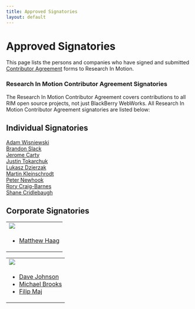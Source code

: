 ```yaml
---
title: Approved Signatories
layout: default
---
```


# Approved Signatories

This page lists the persons and companies who have signed and submitted [Contributor Agreement](howToContribute.html) forms to Research In Motion.

### Research In Motion Contributor Agreement Signatories
The Research In Motion Contributor Agreement covers contributions to all RIM open source projects, not just BlackBerry WebWorks. All Research In Motion Contributor Agreement signatories are listed below:

## Individual Signatories

<div id="col3">
 <a href="https://github.com/adamw523">Adam Wisniewski</a>
<br/>
 <a href="https://github.com/bslack">Brandon Slack</a>
<br/>
 <a href="https://github.com/jcarty">Jerome Carty</a>
<br/>
 <a href="https://github.com/jtokarchuk">Justin Tokarchuk</a>
<br/>
 <a href="https://github.com/ddluk">Lukasz Dzierzak</a>
<br/>
 <a href="https://github.com/MaKleSoft">Martin Kleinschrodt</a>
<br/>
 <a href="https://github.com/pnewhook">Peter Newhook</a>
<br/>
 <a href="https://github.com/glasspear">Rory Craig-Barnes</a>
<br/>
 <a href="https://github.com/SCrid2000">Shane Cridlebaugh</a>
</div>

## Corporate Signatories

<div id="col2">
<table>
  <tr>
    <td>
      <a href="http://pyxismobile.com/" target="_blank"><img src="../images/logo_pyxis.jpg" border="0"/></a>
    </td>
   </tr>
  <tr>
    <td valign="top">
      <ul>
        <li><a href="https://github.com/Muerl">Matthew Haag</a></li>
      </ul>
    </td>
  </tr>
</table>

<table>
  <tr>
    <td>
      <a href="http://www.nitobi.com/" target="_blank"><img src="../images/logo_nitobi.png" border="0"/></a>
    </td>
  </tr>
  <tr>
    <td valign="top">
      <ul>
        <li><a href="https://github.com/davejohnson">Dave Johnson</a></li>
        <li><a href="https://github.com/mwbrooks">Michael Brooks</a></li>
        <li><a href="https://github.com/filmaj">Filip Maj</a></li>
      </ul>
    </td>
  </tr>
</table>
</div>